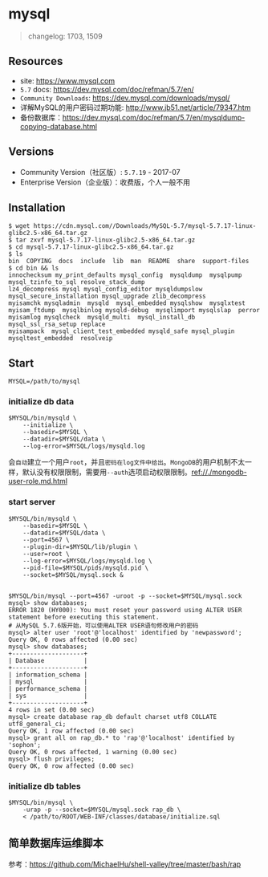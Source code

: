 # mysql

> changelog: 1703, 1509

## Resources

* site: <https://www.mysql.com>
* `5.7` docs: <https://dev.mysql.com/doc/refman/5.7/en/>
* `Community Downloads`: <https://dev.mysql.com/downloads/mysql/>
* 详解MySQL的用户密码过期功能: <http://www.jb51.net/article/79347.htm>
* 备份数据库：<https://dev.mysql.com/doc/refman/5.7/en/mysqldump-copying-database.html>


## Versions
* Community Version（社区版）: `5.7.19` - 2017-07
* Enterprise Version（企业版）：收费版，个人一般不用


## Installation

    $ wget https://cdn.mysql.com//Downloads/MySQL-5.7/mysql-5.7.17-linux-glibc2.5-x86_64.tar.gz
    $ tar zxvf mysql-5.7.17-linux-glibc2.5-x86_64.tar.gz
    $ cd mysql-5.7.17-linux-glibc2.5-x86_64.tar.gz
    $ ls 
    bin  COPYING  docs  include  lib  man  README  share  support-files
    $ cd bin && ls
    innochecksum my_print_defaults mysql_config  mysqldump  mysqlpump  mysql_tzinfo_to_sql resolve_stack_dump
    lz4_decompress mysql mysql_config_editor mysqldumpslow mysql_secure_installation mysql_upgrade zlib_decompress
    myisamchk mysqladmin  mysqld  mysql_embedded mysqlshow  mysqlxtest
    myisam_ftdump  mysqlbinlog mysqld-debug  mysqlimport mysqlslap  perror
    myisamlog mysqlcheck  mysqld_multi  mysql_install_db mysql_ssl_rsa_setup replace
    myisampack  mysql_client_test_embedded mysqld_safe mysql_plugin  mysqltest_embedded  resolveip


## Start

    MYSQL=/path/to/mysql

### initialize db data

    $MYSQL/bin/mysqld \
        --initialize \
        --basedir=$MYSQL \
        --datadir=$MYSQL/data \
        --log-error=$MYSQL/logs/mysqld.log

会`自动`建立一个用户`root`，并且`密码在log文件中给出`。`MongoDB`的用户机制不太一样，默认没有权限限制，需要用`--auth`选项启动权限限制。<ref://./mongodb-user-role.md.html>


### start server

    $MYSQL/bin/mysqld \
        --basedir=$MYSQL \
        --datadir=$MYSQL/data \
        --port=4567 \
        --plugin-dir=$MYSQL/lib/plugin \
        --user=root \
        --log-error=$MYSQL/logs/mysqld.log \
        --pid-file=$MYSQL/pids/mysqld.pid \
        --socket=$MYSQL/mysql.sock &


    $MYSQL/bin/mysql --port=4567 -uroot -p --socket=$MYSQL/mysql.sock
    mysql> show databases;
    ERROR 1820 (HY000): You must reset your password using ALTER USER statement before executing this statement.
    # 从MySQL 5.7.6版开始，可以使用ALTER USER语句修改用户的密码
    mysql> alter user 'root'@'localhost' identified by 'newpassword';
    Query OK, 0 rows affected (0.00 sec)
    mysql> show databases;
    +--------------------+
    | Database           |
    +--------------------+
    | information_schema |
    | mysql              |
    | performance_schema |
    | sys                |
    +--------------------+
    4 rows in set (0.00 sec)
    mysql> create database rap_db default charset utf8 COLLATE utf8_general_ci;
    Query OK, 1 row affected (0.00 sec)
    mysql> grant all on rap_db.* to 'rap'@'localhost' identified by 'sophon';
    Query OK, 0 rows affected, 1 warning (0.00 sec)
    mysql> flush privileges;
    Query OK, 0 row affected (0.00 sec)


### initialize db tables

    $MYSQL/bin/mysql \
        -urap -p --socket=$MYSQL/mysql.sock rap_db \
        < /path/to/ROOT/WEB-INF/classes/database/initialize.sql





## 简单数据库运维脚本

参考：<https://github.com/MichaelHu/shell-valley/tree/master/bash/rap>

